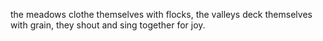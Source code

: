 the meadows clothe themselves with flocks, the valleys deck themselves with grain, they shout and sing together for joy.
